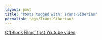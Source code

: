 ```yaml
---
layout: post
title: "Posts tagged with: Trans-Siberian"
permalink: tags/Trans-Siberian/
---
```

[OffBlock Films' first Youtube video](/2012/03/offblock-films-first-youtube-video)

